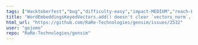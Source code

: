 ```yaml
---
tags: ["Hacktoberfest","bug","difficulty-easy","impact-MEDIUM","reach-LOW"]
title: "WordEmbeddingsKeyedVectors.add() doesn't clear `vectors_norm`, causing `IndexError` on later `most_similar()`"
html_url: "https://github.com/RaRe-Technologies/gensim/issues/2532"
user: "gojomo"
repo: "RaRe-Technologies/gensim"
---
```


